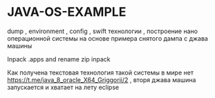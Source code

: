 # JAVA-OS-EXAMPLE
dump , environment , config , swift технологии , построение нано операционной системы на основе примера снятого дампа с джава машины

Inpack .apps and rename zip inpack

Как получена текстовая технология такой системы в мире нет https://t.me/java_8_oracle_X64_Griggorii/2 , вторя джава машина запускается и хватает на лету eclipse
